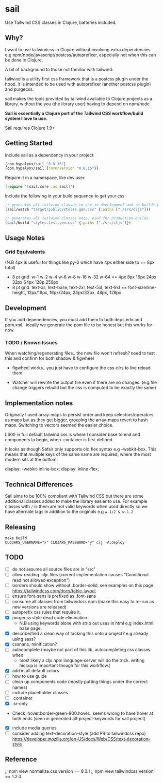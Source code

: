 # sail

Use Tailwind CSS classes in Clojure, batteries included.

## Why?

I want to use tailwindcss in Clojure without involving extra dependencies e.g
npm/node/javascript/postcss/autoprefixer, especially not when this can be done
in Clojure.

A bit of background to those not familiar with tailwind:  

tailwind is a utility first css framework that is a postcss plugin under the
hood. It is intended to be used with autoprefixer (another postcss plugin) and
purgecss.

sail makes the tools provided by tailwind available to Clojure projects as a
library, without the you (the library user) having to depend on npm/node. 

**Sail is essentially a Clojure port of the Tailwind CSS workflow/build system
I love to use.**

Sail requires Clojure 1.9+

## Getting Started

Include sail as a dependency in your project: 
```clojure
[com.hypalynx/sail "0.8.15"]
{com.hypalynx/sail {:mvn/version "0.8.15"}}
```

Require it in a namespace, like dev.user:
```clojure
(require '[sail.core :as sail]')
```

Include the following in your build sequence to get your css:
```clojure
;; generates all tailwind classes to use in development and re-builds when changes occur
(sail/watch "target/public/styles.gen.css" {:paths ["./src/cljs"]})

;; generates all tailwind classes once, used for production builds
(sail/build "styles.test.gen.css" {:paths ["./src/cljs"]})
```

## Usage Notes

### Grid Equivalents
  (N.B 4px is useful for things like py-2 which have 4px either side to == 8px total)
- 8 pt grid: w-1 w-2 w-4 w-6 w-8 w-16 w-32 w-64 == 4px 8px 16px 24px 32px 64px 128p 256px
- 8 pt grid: text-xs, text-base, text-2xl, text-5xl, text-9xl == font-size/line-height, 12px/16px, 16px/24px, 24px/32px, 48px, 128px



## Development

If you add depenedencies, you must add them to both deps.edn and pom.xml.. ideally we generate the pom file to be
honest but this works for now.

### TODO / Known Issues

When watching/regenerating files.. the new file won't refresh? need to test this and confirm for both shadow & figwheel
  - figwheel works.. you just have to configure the css-dirs to live reload them

- Watcher will rewrite the output file even if there are no changes. (e.g file change triggers rebuild but the css is
  computed to be exactly the same)

## Implementation notes

Originally I used array-maps to persist order and keep selectors/operators as
maps but as they get bigger, grouping the array-maps revert to hash maps.
Switching to vectors seemed the easier choice.

L600 in full default tailwind.css is where I consider base to end and
components to begin, when .container is first defined.

It looks as though Safair only supports old flex syntax e.g -webkit-box. This
means that multiple keys of the same name are required, where the most modern
sits at the bottom.

display: -webkit-inline-box;
display: inline-flex;

## Technical Differences

Sail aims to be 100% compliant with Tailwind CSS but there are some additional
classes added to make the library easier to use. For example classes with `/`
is them are not valid keywords when used directly so we have alternate tags in
addition to the originals e.g `w-1/2 & w-1-2`

## Releasing

```
make build
CLOJARS_USERNAME="x" CLOJARS_PASSWORD="y" clj -A:deploy
```

## TODO

- [ ] do not assume all source files are in "src"
- [ ] allow reading .cljc files (current implementation causes "Conditional read not allowed exception")
- [ ] borders should show without .border-solid, see examples on this page: https://tailwindcss.com/docs/table-layout 
- [ ] ensure font-sans is prefixed as .font-sans
- [ ] consume all classes from tailwindcss npm (make this easy to re-run as new
  versions are released)
- [ ] autoprefix css rules that require it.
- [X] purgecss style dead code elimination
  - N.B using keywords alone with strip out uses in html e.g index.html base
    page.
- [X] describe/find a clean way of tacking this onto a project? e.g already
  using sass?
- [X] cssnano, minification?
- [ ] autocomplete (maybe not part of this lib, autocompleting css classes when
  - most likely a cljs npm language-server will do the trick.
  writing hiccup is important though for this workflow.)
- [X] add in all default colors
- [ ] how to use guide
- [ ] clean up components code (mostly putting things under the correct names)
- [ ] include placeholder classes
- [ ] .container
- [X] .sr-only
- Check :hover\:border-green-800:hover.. seems wrong to have hover at both ends (seen in generated all-project-keywords for sail project)
- [X] include media queries
- [ ] consider adding text-decoration-style (add PR to tailwindcss repo) https://developer.mozilla.org/en-US/docs/Web/CSS/text-decoration-style

## Reference

;; npm view normalize.css version == 8.0.1
;; npm view tailwindcss version == 1.2.0
